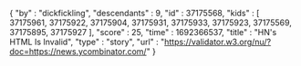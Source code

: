 {
  "by" : "dickfickling",
  "descendants" : 9,
  "id" : 37175568,
  "kids" : [ 37175961, 37175922, 37175904, 37175931, 37175933, 37175923, 37175569, 37175895, 37175927 ],
  "score" : 25,
  "time" : 1692366537,
  "title" : "HN's HTML Is Invalid",
  "type" : "story",
  "url" : "https://validator.w3.org/nu/?doc=https://news.ycombinator.com/"
}
